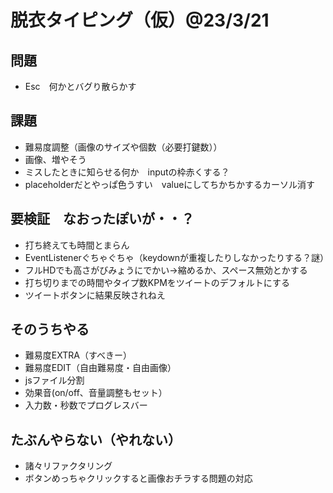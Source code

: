 # 脱衣タイピング（仮）@23/3/21
  
## 問題
* Esc　何かとバグり散らかす

## 課題
* 難易度調整（画像のサイズや個数（必要打鍵数））
* 画像、増やそう
* ミスしたときに知らせる何か　inputの枠赤くする？
* placeholderだとやっぱ色うすい　valueにしてちかちかするカーソル消す
  
## 要検証　なおったぽいが・・？
* 打ち終えても時間とまらん
* EventListenerぐちゃぐちゃ（keydownが重複したりしなかったりする？謎）
* フルHDでも高さがびみょうにでかい→縮めるか、スペース無効とかする
* 打ち切りまでの時間やタイプ数KPMをツイートのデフォルトにする
* ツイートボタンに結果反映されねえ
  
## そのうちやる
* 難易度EXTRA（すべきー）
* 難易度EDIT（自由難易度・自由画像）
* jsファイル分割
* 効果音(on/off、音量調整もセット）
* 入力数・秒数でプログレスバー
  
## たぶんやらない（やれない）
* 諸々リファクタリング
* ボタンめっちゃクリックすると画像おチラする問題の対応
